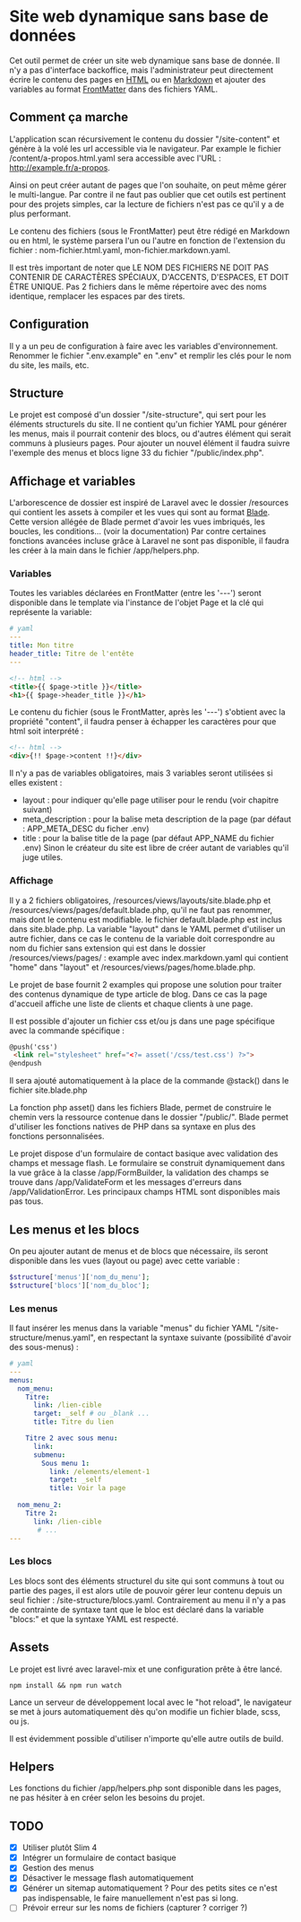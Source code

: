# Site web dynamique sans base de données
Cet outil permet de créer un site web dynamique sans base de donnée. Il n'y a pas d'interface backoffice, mais l'administrateur peut directement écrire le contenu des pages en [HTML](https://developer.mozilla.org/fr/docs/Web/HTML/Reference) ou en [Markdown](https://fr.wikipedia.org/wiki/Markdown) et ajouter des variables au format [FrontMatter](https://yaml.org/spec/1.2/spec.html) dans des fichiers YAML.


## Comment ça marche
L'application scan récursivement le contenu du dossier "/site-content" et génère à la volé les url accessible via le navigateur. Par example le fichier /content/a-propos.html.yaml sera accessible avec l'URL : http://example.fr/a-propos.

Ainsi on peut créer autant de pages que l'on souhaite, on peut même gérer le multi-langue. Par contre il ne faut pas oublier que cet outils est pertinent pour des projets simples, car la lecture de fichiers n'est pas ce qu'il y a de plus performant.

Le contenu des fichiers (sous le FrontMatter) peut être rédigé en Markdown ou en html, le système parsera l'un ou l'autre en fonction de l'extension du fichier : nom-fichier.html.yaml, mon-fichier.markdown.yaml.

Il est très important de noter que LE NOM DES FICHIERS NE DOIT PAS CONTENIR DE CARACTÈRES SPÉCIAUX, D'ACCENTS, D'ESPACES, ET DOIT ÊTRE UNIQUE. Pas 2 fichiers dans le même répertoire avec des noms identique, remplacer les espaces par des tirets.


## Configuration
Il y a un peu de configuration à faire avec les variables d'environnement. Renommer le fichier ".env.example" en ".env" et remplir les clés pour le nom du site, les mails, etc.


## Structure
Le projet est composé d'un dossier "/site-structure", qui sert pour les éléments structurels du site. Il ne contient qu'un fichier YAML pour générer les menus, mais il pourrait contenir des blocs, ou d'autres élément qui serait communs à plusieurs pages. Pour ajouter un nouvel élément il faudra suivre l'exemple des menus et blocs ligne 33 du fichier "/public/index.php".


## Affichage et variables
L'arborescence de dossier est inspiré de Laravel avec le dossier /resources qui contient les assets à compiler et les vues qui sont au format [Blade](https://github.com/jenssegers/blade). Cette version allégée de Blade permet d'avoir les vues imbriqués, les boucles, les conditions... (voir la documentation) Par contre certaines fonctions avancées incluse grâce à Laravel ne sont pas disponible, il faudra les créer à la main dans le fichier /app/helpers.php.

### Variables
Toutes les variables déclarées en FrontMatter (entre les '---') seront disponible dans le template via l'instance de l'objet Page et la clé qui représente la variable:
```yaml
# yaml
---
title: Mon titre
header_title: Titre de l'entête
---
```
```html
<!-- html -->
<title>{{ $page->title }}</title>
<h1>{{ $page->header_title }}</h1>
```
Le contenu du fichier (sous le FrontMatter, après les '---') s'obtient avec la propriété "content", il faudra penser à échapper les caractères pour que html soit interprété :
```html
<!-- html -->
<div>{!! $page->content !!}</div>
```
Il n'y a pas de variables obligatoires, mais 3 variables seront utilisées si elles existent :
 - layout : pour indiquer qu'elle page utiliser pour le rendu (voir chapitre suivant)
 - meta_description : pour la balise meta description de la page (par défaut : APP_META_DESC du ficher .env)
 - title : pour la balise title de la page (par défaut APP_NAME du fichier .env)
Sinon le créateur du site est libre de créer autant de variables qu'il juge utiles.
   
### Affichage
Il y a 2 fichiers obligatoires, /resources/views/layouts/site.blade.php et /resources/views/pages/default.blade.php, qu'il ne faut pas renommer, mais dont le contenu est modifiable. le fichier default.blade.php est inclus dans site.blade.php. La variable "layout" dans le YAML permet d'utiliser un autre fichier, dans ce cas le contenu de la variable doit correspondre au nom du fichier sans extension qui est dans le dossier /resources/views/pages/ : example avec index.markdown.yaml qui contient "home" dans "layout" et /resources/views/pages/home.blade.php.

Le projet de base fournit 2 examples qui propose une solution pour traiter des contenus dynamique de type article de blog. Dans ce cas la page d'accueil affiche une liste de clients et chaque clients à une page.

Il est possible d'ajouter un fichier css et/ou js dans une page spécifique avec la commande spécifique :
```html
@push('css')
 <link rel="stylesheet" href="<?= asset('/css/test.css') ?>">
@endpush
```
Il sera ajouté automatiquement à la place de la commande @stack() dans le fichier site.blade.php

La fonction php asset() dans les fichiers Blade, permet de construire le chemin vers la ressource contenue dans le dossier "/public/". Blade permet d'utiliser les fonctions natives de PHP dans sa syntaxe en plus des fonctions personnalisées.

Le projet dispose d'un formulaire de contact basique avec validation des champs et message flash. Le formulaire se construit dynamiquement dans la vue grâce à la classe /app/FormBuilder, la validation des champs se trouve dans /app/ValidateForm et les messages d'erreurs dans /app/ValidationError. Les principaux champs HTML sont disponibles mais pas tous.


## Les menus et les blocs
On peu ajouter autant de menus et de blocs que nécessaire, ils seront disponible dans les vues (layout ou page) avec cette variable :
```php
$structure['menus']['nom_du_menu'];
$structure['blocs']['nom_du_bloc'];
```

### Les menus
Il faut insérer les menus dans la variable "menus" du fichier YAML "/site-structure/menus.yaml", en respectant la syntaxe suivante (possibilité d'avoir des sous-menus) :
```yaml
# yaml
---
menus:
  nom_menu:
    Titre:
      link: /lien-cible
      target: _self # ou _blank ...
      title: Titre du lien

    Titre 2 avec sous menu:
      link:
      submenu:
        Sous menu 1:
          link: /elements/element-1
          target: _self
          title: Voir la page
  
  nom_menu_2:
    Titre 2:
      link: /lien-cible
       # ...
---
```

### Les blocs
Les blocs sont des éléments structurel du site qui sont communs à tout ou partie des pages, il est alors utile de pouvoir gérer leur contenu depuis un seul fichier : /site-structure/blocs.yaml. Contrairement au menu il n'y a pas de contrainte de syntaxe tant que le bloc est déclaré dans la variable "blocs:" et que la syntaxe YAML est respecté.


## Assets
Le projet est livré avec laravel-mix et une configuration prête à être lancé.
```shell
npm install && npm run watch
```
Lance un serveur de développement local avec le "hot reload", le navigateur se met à jours automatiquement dès qu'on modifie un fichier blade, scss, ou js.

Il est évidemment possible d'utiliser n'importe qu'elle autre outils de build.


## Helpers
Les fonctions du fichier /app/helpers.php sont disponible dans les pages, ne pas hésiter à en créer selon les besoins du projet.

## TODO
-[x] Utiliser plutôt Slim 4
-[x] Intégrer un formulaire de contact basique
-[x] Gestion des menus
-[x] Désactiver le message flash automatiquement
-[x] Générer un sitemap automatiquement ? Pour des petits sites ce n'est pas indispensable, le faire manuellement n'est pas si long.
-[ ] Prévoir erreur sur les noms de fichiers (capturer ? corriger ?)
